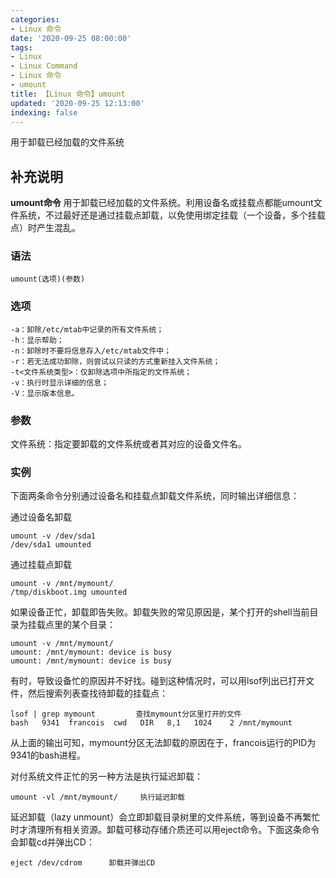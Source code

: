 ```yaml
---
categories:
- Linux 命令
date: '2020-09-25 08:00:00'
tags:
- Linux
- Linux Command
- Linux 命令
- umount
title: 【Linux 命令】umount
updated: '2020-09-25 12:13:00'
indexing: false
---
```


用于卸载已经加载的文件系统

## 补充说明

**umount命令** 用于卸载已经加载的文件系统。利用设备名或挂载点都能umount文件系统，不过最好还是通过挂载点卸载，以免使用绑定挂载（一个设备，多个挂载点）时产生混乱。

###  语法

```shell
umount(选项)(参数)
```

###  选项

```shell
-a：卸除/etc/mtab中记录的所有文件系统；
-h：显示帮助；
-n：卸除时不要将信息存入/etc/mtab文件中；
-r：若无法成功卸除，则尝试以只读的方式重新挂入文件系统；
-t<文件系统类型>：仅卸除选项中所指定的文件系统；
-v：执行时显示详细的信息；
-V：显示版本信息。
```

###  参数

文件系统：指定要卸载的文件系统或者其对应的设备文件名。

###  实例

下面两条命令分别通过设备名和挂载点卸载文件系统，同时输出详细信息：

通过设备名卸载

```shell
umount -v /dev/sda1
/dev/sda1 umounted
```

通过挂载点卸载

```shell
umount -v /mnt/mymount/
/tmp/diskboot.img umounted
```

如果设备正忙，卸载即告失败。卸载失败的常见原因是，某个打开的shell当前目录为挂载点里的某个目录：

```shell
umount -v /mnt/mymount/
umount: /mnt/mymount: device is busy
umount: /mnt/mymount: device is busy
```

有时，导致设备忙的原因并不好找。碰到这种情况时，可以用lsof列出已打开文件，然后搜索列表查找待卸载的挂载点：

```shell
lsof | grep mymount         查找mymount分区里打开的文件
bash   9341  francois  cwd   DIR   8,1   1024    2 /mnt/mymount
```

从上面的输出可知，mymount分区无法卸载的原因在于，francois运行的PID为9341的bash进程。

对付系统文件正忙的另一种方法是执行延迟卸载：

```shell
umount -vl /mnt/mymount/     执行延迟卸载
```

延迟卸载（lazy unmount）会立即卸载目录树里的文件系统，等到设备不再繁忙时才清理所有相关资源。卸载可移动存储介质还可以用eject命令。下面这条命令会卸载cd并弹出CD：

```shell
eject /dev/cdrom      卸载并弹出CD 
```


<!-- Linux命令行搜索引擎：https://jaywcjlove.github.io/linux-command/ -->